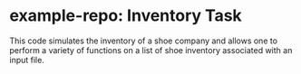 # example-repo: Inventory Task
 This code simulates the inventory of a shoe company and allows one to 
 perform a variety of functions on a list of shoe inventory
 associated with an input file.
